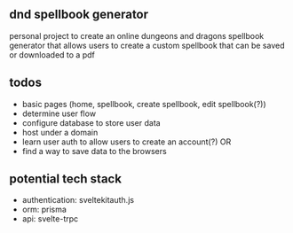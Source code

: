 ## dnd spellbook generator

personal project to create an online dungeons and dragons spellbook generator that allows users to create a custom spellbook that can be saved or downloaded to a pdf

## todos

- basic pages (home, spellbook, create spellbook, edit spellbook(?))
- determine user flow
- configure database to store user data
- host under a domain
- learn user auth to allow users to create an account(?) OR
- find a way to save data to the browsers

## potential tech stack

- authentication: sveltekitauth.js
- orm: prisma
- api: svelte-trpc
